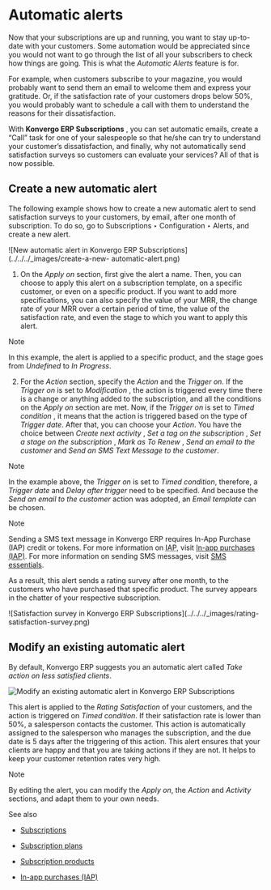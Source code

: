 # Automatic alerts

Now that your subscriptions are up and running, you want to stay up-to-date
with your customers. Some automation would be appreciated since you would not
want to go through the list of all your subscribers to check how things are
going. This is what the _Automatic Alerts_ feature is for.

For example, when customers subscribe to your magazine, you would probably
want to send them an email to welcome them and express your gratitude. Or, if
the satisfaction rate of your customers drops below 50%, you would probably
want to schedule a call with them to understand the reasons for their
dissatisfaction.

With **Konvergo ERP Subscriptions** , you can set automatic emails, create a “Call”
task for one of your salespeople so that he/she can try to understand your
customer’s dissatisfaction, and finally, why not automatically send
satisfaction surveys so customers can evaluate your services? All of that is
now possible.

## Create a new automatic alert

The following example shows how to create a new automatic alert to send
satisfaction surveys to your customers, by email, after one month of
subscription. To do so, go to Subscriptions ‣ Configuration ‣ Alerts, and
create a new alert.

![New automatic alert in Konvergo ERP Subscriptions](../../../_images/create-a-new-
automatic-alert.png)

  1. On the _Apply on_ section, first give the alert a name. Then, you can choose to apply this alert on a subscription template, on a specific customer, or even on a specific product. If you want to add more specifications, you can also specify the value of your MRR, the change rate of your MRR over a certain period of time, the value of the satisfaction rate, and even the stage to which you want to apply this alert.

<div class="alert alert-primary">
<p class="alert-title">
Note</p><p>In this example, the alert is applied to a specific product, and the stage goes from
<em>Undefined</em> to <em>In Progress</em>.</p>
</div>

  2. For the _Action_ section, specify the _Action_ and the _Trigger on_. If the _Trigger on_ is set to _Modification_ , the action is triggered every time there is a change or anything added to the subscription, and all the conditions on the _Apply on_ section are met. Now, if the _Trigger on_ is set to _Timed condition_ , it means that the action is triggered based on the type of _Trigger date_. After that, you can choose your _Action_. You have the choice between _Create next activity_ , _Set a tag on the subscription_ , _Set a stage on the subscription_ , _Mark as To Renew_ , _Send an email to the customer_ and _Send an SMS Text Message to the customer_.

<div class="alert alert-primary">
<p class="alert-title">
Note</p><p>In the example above, the <em>Trigger on</em> is set to <em>Timed condition</em>, therefore, a
<em>Trigger date</em> and <em>Delay after trigger</em> need to be specified. And because the <em>Send an email
to the customer</em> action was adopted, an <em>Email template</em> can be chosen.</p>
</div> <div class="alert alert-primary">
<p class="alert-title">
Note</p><p>Sending a SMS text message in Konvergo ERP requires In-App Purchase (IAP) credit or tokens. For more
information on <abbr title="In-App Purchase">IAP</abbr>, visit
<a href="../../essentials/in_app_purchase">In-app purchases (IAP)</a>. For more information on sending SMS messages,
visit <a href="../../marketing/sms_marketing/essentials/sms_essentials">SMS essentials</a>.</p>
</div>

As a result, this alert sends a rating survey after one month, to the
customers who have purchased that specific product. The survey appears in the
chatter of your respective subscription.

![Satisfaction survey in Konvergo ERP Subscriptions](../../../_images/rating-
satisfaction-survey.png)

## Modify an existing automatic alert

By default, Konvergo ERP suggests you an automatic alert called _Take action on less
satisfied clients_.

![Modify an existing automatic alert in Konvergo ERP
Subscriptions](../../../_images/modify-an-existing-automatic-alert.png)

This alert is applied to the _Rating Satisfaction_ of your customers, and the
action is triggered on _Timed condition_. If their satisfaction rate is lower
than 50%, a salesperson contacts the customer. This action is automatically
assigned to the salesperson who manages the subscription, and the due date is
5 days after the triggering of this action. This alert ensures that your
clients are happy and that you are taking actions if they are not. It helps to
keep your customer retention rates very high.

<div class="alert alert-primary">
<p class="alert-title">
Note</p><p>By editing the alert, you can modify the <em>Apply on</em>, the <em>Action</em> and <em>Activity</em> sections, and
adapt them to your own needs.</p>
</div> <div class="alert alert-secondary">
<p class="alert-title">
See also</p><ul>
<li><p><a href="../subscriptions">Subscriptions</a></p></li>
<li><p><a href="plans">Subscription plans</a></p></li>
<li><p><a href="products">Subscription products</a></p></li>
<li><p><a href="../../essentials/in_app_purchase">In-app purchases (IAP)</a></p></li>
</ul>
</div>

